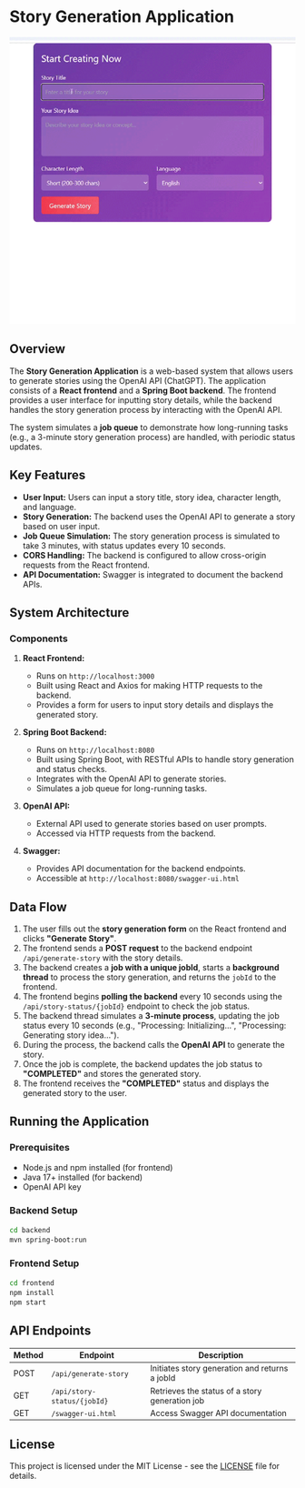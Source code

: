 # Story Generation Application

![Demo](./assets/demo.gif)

## Overview
The **Story Generation Application** is a web-based system that allows users to generate stories using the OpenAI API (ChatGPT). The application consists of a **React frontend** and a **Spring Boot backend**. The frontend provides a user interface for inputting story details, while the backend handles the story generation process by interacting with the OpenAI API.

The system simulates a **job queue** to demonstrate how long-running tasks (e.g., a 3-minute story generation process) are handled, with periodic status updates.

## Key Features
- **User Input:** Users can input a story title, story idea, character length, and language.
- **Story Generation:** The backend uses the OpenAI API to generate a story based on user input.
- **Job Queue Simulation:** The story generation process is simulated to take 3 minutes, with status updates every 10 seconds.
- **CORS Handling:** The backend is configured to allow cross-origin requests from the React frontend.
- **API Documentation:** Swagger is integrated to document the backend APIs.

## System Architecture

### Components
1. **React Frontend:**
   - Runs on `http://localhost:3000`
   - Built using React and Axios for making HTTP requests to the backend.
   - Provides a form for users to input story details and displays the generated story.

2. **Spring Boot Backend:**
   - Runs on `http://localhost:8080`
   - Built using Spring Boot, with RESTful APIs to handle story generation and status checks.
   - Integrates with the OpenAI API to generate stories.
   - Simulates a job queue for long-running tasks.

3. **OpenAI API:**
   - External API used to generate stories based on user prompts.
   - Accessed via HTTP requests from the backend.

4. **Swagger:**
   - Provides API documentation for the backend endpoints.
   - Accessible at `http://localhost:8080/swagger-ui.html`

## Data Flow
1. The user fills out the **story generation form** on the React frontend and clicks **"Generate Story"**.
2. The frontend sends a **POST request** to the backend endpoint `/api/generate-story` with the story details.
3. The backend creates a **job with a unique jobId**, starts a **background thread** to process the story generation, and returns the `jobId` to the frontend.
4. The frontend begins **polling the backend** every 10 seconds using the `/api/story-status/{jobId}` endpoint to check the job status.
5. The backend thread simulates a **3-minute process**, updating the job status every 10 seconds (e.g., "Processing: Initializing...", "Processing: Generating story idea...").
6. During the process, the backend calls the **OpenAI API** to generate the story.
7. Once the job is complete, the backend updates the job status to **"COMPLETED"** and stores the generated story.
8. The frontend receives the **"COMPLETED"** status and displays the generated story to the user.

## Running the Application
### Prerequisites
- Node.js and npm installed (for frontend)
- Java 17+ installed (for backend)
- OpenAI API key

### Backend Setup
```sh
cd backend
mvn spring-boot:run
```

### Frontend Setup
```sh
cd frontend
npm install
npm start
```

## API Endpoints
| Method | Endpoint | Description |
|--------|-------------|-------------|
| POST | `/api/generate-story` | Initiates story generation and returns a jobId |
| GET | `/api/story-status/{jobId}` | Retrieves the status of a story generation job |
| GET | `/swagger-ui.html` | Access Swagger API documentation |

## License
This project is licensed under the MIT License - see the [LICENSE](LICENSE) file for details.